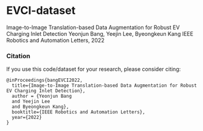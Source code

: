 # EVCI-dataset

Image-to-Image Translation-based Data Augmentation for Robust EV Charging Inlet Detection
Yeonjun Bang, Yeejin Lee, Byeongkeun Kang
IEEE Robotics and Automation Letters, 2022



### Citation
If you use this code/dataset for your research, please consider citing:
```
@inProceedings{bangEVCI2022,
  title={Image-to-Image Translation-based Data Augmentation for Robust EV Charging Inlet Detection},
  author = {Yeonjun Bang
  and Yeejin Lee
  and Byeongkeun Kang},
  booktitle={IEEE Robotics and Automation Letters},
  year={2022}
}
